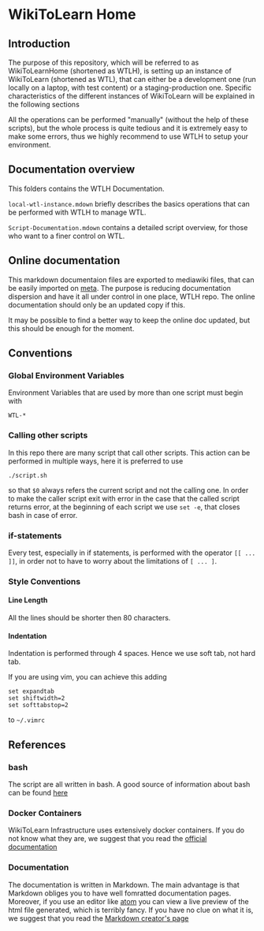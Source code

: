  WikiToLearn Home
==================

Introduction
------------

The purpose of this repository, which will be referred to as WikiToLearnHome
(shortened as WTLH), is setting up an instance of WikiToLearn (shortened as
WTL), that can either be a development one (run locally on a laptop, with test
content) or a staging-production one.
Specific characteristics of the different instances of WikiToLearn will be
explained in the following sections

All the operations can be performed "manually" (without the help of these
scripts), but the whole process is quite tedious and it is extremely easy to
make some errors, thus we highly recommend to use WTLH to setup your
environment.

Documentation overview
----------------------

This folders contains the WTLH Documentation.

`local-wtl-instance.mdown` briefly describes the basics operations that can
be performed with WTLH to manage WTL.

`Script-Documentation.mdown` contains a detailed script overview, for those
who want to a finer control on WTL.

Online documentation
--------------------

This markdown documentaion files are exported to mediawiki files, that
can be easily imported on [meta][meta]. The purpose is reducing documentation dispersion and have it all under control in one place,
WTLH repo. The online documentation should only be an updated copy if this.

It may be possible to find a better way to keep the online doc updated,
but this should be enough for the moment.

Conventions
-----------

### Global Environment Variables

Environment Variables that are used by more than one script must begin with

    WTL-*

### Calling other scripts

In this repo there are many script that call other scripts. This action can be
performed in multiple ways, here it is preferred to use

```{.bash}
./script.sh
```

so that `$0` always refers the current script and not the calling one.
In order to make the caller script exit with error in the case that the called
script returns error, at the beginning of each script we use `set -e`, that
closes bash in case of error.

### if-statements

Every test, especially in if statements, is performed with the operator
`[[ ... ]]`, in order not to have to worry about the limitations of `[ ... ]`.

### Style Conventions

#### Line Length

All the lines should be shorter then 80 characters.

#### Indentation

Indentation is performed through 4 spaces. Hence we use soft tab, not hard tab.

If you are using vim, you can achieve this adding

```
set expandtab
set shiftwidth=2
set softtabstop=2
```

to `~/.vimrc`

## References

### bash

The script are all written in bash. A good source of information about bash can
be found [here][tldp-guide]

### Docker Containers

WikiToLearn Infrastructure uses extensively docker containers. If you do not
know what they are, we suggest that you read the
[official documentation][docker-doc]

### Documentation

The documentation is written in Markdown. The main advantage is that Markdown
obliges you to have well fomratted documentation pages. Moreover, if you use
an editor like [atom][atom] you can view a live preview of the html file generated,
which is terribly fancy.
If you have no clue on what it is,
we suggest that you read the [Markdown creator's page][markdown-doc]

[tldp-guide]: http://tldp.org/guides.html "The Linux documentaion Project"
[docker-doc]: https://docs.docker.com/ "Docker Documentation"
[markdown-doc]: https://daringfireball.net/projects/markdown/ "Markdown Creator's Page"
[atom]: https://atom.io "Atom, by Github"
[meta]: https://meta.wikitolearn.org
